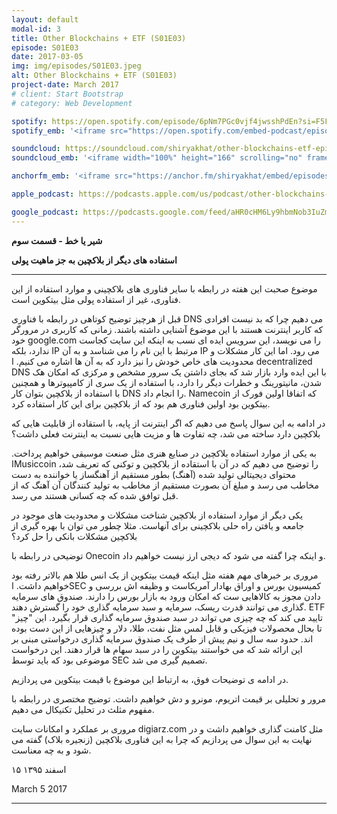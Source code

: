 ```yaml
---
layout: default
modal-id: 3
title: Other Blockchains + ETF (S01E03)
episode: S01E03
date: 2017-03-05
img: img/episodes/S01E03.jpeg
alt: Other Blockchains + ETF (S01E03)
project-date: March 2017
# client: Start Bootstrap
# category: Web Development

spotify: https://open.spotify.com/episode/6pNm7PGc0vjf4jwsshPdEn?si=F5F4hsgoQFy728_hdKUp8g
spotify_emb: '<iframe src="https://open.spotify.com/embed-podcast/episode/6pNm7PGc0vjf4jwsshPdEn" width="100%" height="232" frameborder="0" allowtransparency="true" allow="encrypted-media"></iframe>'

soundcloud: https://soundcloud.com/shiryakhat/other-blockchains-etf-episode-0003
soundcloud_emb: '<iframe width="100%" height="166" scrolling="no" frameborder="no" allow="autoplay" src="https://w.soundcloud.com/player/?url=https%3A//api.soundcloud.com/tracks/311203028&color=%23ff5500&auto_play=false&hide_related=true&show_comments=true&show_user=true&show_reposts=false&show_teaser=true"></iframe><div style="font-size: 10px; color: #cccccc;line-break: anywhere;word-break: normal;overflow: hidden;white-space: nowrap;text-overflow: ellipsis; font-family: Interstate,Lucida Grande,Lucida Sans Unicode,Lucida Sans,Garuda,Verdana,Tahoma,sans-serif;font-weight: 100;"><a href="https://soundcloud.com/shiryakhat" title="Shir | Khat" target="_blank" style="color: #cccccc; text-decoration: none;">Shir | Khat</a> · <a href="https://soundcloud.com/shiryakhat/other-blockchains-etf-episode-0003" title="Other Blockchains + ETF (S01E03)" target="_blank" style="color: #cccccc; text-decoration: none;">Other Blockchains + ETF (S01E03)</a></div>'

anchorfm_emb: '<iframe src="https://anchor.fm/shiryakhat/embed/episodes/Other-Blockchains--ETF-S01E03-e9idgm" width="100%" frameborder="0" scrolling="no"></iframe>'

apple_podcast: https://podcasts.apple.com/us/podcast/other-blockchains-etf-s01e03/id1221206951?i=1000383310266

google_podcast: https://podcasts.google.com/feed/aHR0cHM6Ly9hbmNob3IuZm0vcy8xMWFhODUzYy9wb2RjYXN0L3Jzcw/episode/dGFnOnNvdW5kY2xvdWQsMjAxMDp0cmFja3MvMzExMjAzMDI4?ved=0CCcQzsICahcKEwiw46XZ-NXpAhUAAAAAHQAAAAAQAQ
---
```


**شیر یا خط - قسمت سوم**

**استفاده های دیگر از بلاکچین به جز ماهیت پولی**

----------------------------------------------------------------------------------------------------------

موضوع صحبت این هفته در رابطه با سایر فناوری های بلاکچینی و موارد استفاده از این فناوری، غیر از استفاده پولی مثل بیتکوین است.

قبل از هرچیز توضیح کوتاهی در رابطه با فناوری DNS می دهیم چرا که بد نیست افرادی که کاربر اینترنت هستند با این موضوع آشنایی داشته باشند. زمانی که کاربری در مرورگر خود google.com را می نویسد، این سرویس ایده ای نسب به اینکه این سایت کجاست ندارد، بلکه IP مرتبط با این نام را می شناسد و به آن IP می رود. اما این کار مشکلات و محدودیت های خاص خودش را نیز دارد که به آن ها اشاره می کنیم.
ا decentralized DNS با این ایده وارد بازار شد که بجای داشتن یک سرور مشخص و مرکزی که امکان هک شدن، مانیتورینگ و خطرات دیگر را دارد، با استفاده از یک سری از کامپیوترها و همچنین با استفاده از بلاکچین بتوان کار DNS را انجام داد. Namecoin که اتفاقا اولین فورک از بیتکوین بود اولین فناوری هم بود که از بلاکچین برای این کار استفاده کرد.


در ادامه به این سوال پاسخ می دهیم که اگر اینترنت از پایه، با استقاده از قابلیت هایی که بلاکچین دارد ساخته می شد، چه تفاوت ها و مزیت هایی نسبت به اینترنت فعلی داشت؟


به یکی از موارد استفاده بلاکچین در صنایع هنری مثل صنعت موسیقی خواهیم پرداخت.
اMusiccoin را توضیح می دهیم که در آن با استقاده از بلاکچین و توکنی که تعریف شد، محتوای دیجیتالی تولید شده (آهنگ) بطور مستقیم از آهنگساز یا خواننده به دست مخاطب می رسد و مبلغ آن بصورت مستقیم از مخاطب به تولید کنندگان آن آهنگ که از قبل توافق شده که چه کسانی هستند می رسد.


یکی دیگر از موارد استفاده از بلاکچین شناخت مشکلات و محدودیت های موجود در جامعه و یافتن راه حلی بلاکچینی برای آنهاست. مثلا چطور می توان با بهره گیری از بلاکچین مشکلات بانکی را حل کرد؟


توضیحی در رابطه با Onecoin و اینکه چرا گفته می شود که دیجی ارز نیست خواهیم داد.


مروری بر خبرهای مهم هفته مثل اینکه قیمت بیتکوین از یک انس طلا هم بالاتر رفته بود خواهیم داشت.
اSEC کمیسیون بورس و اوراق بهادار آمریکاست و وظیفه اش بررسی و دادن مجوز به کالاهایی ست که امکان ورود به بازار بورس را دارند.
صندوق های سرمایه گذاری می توانند قدرت ریسک، سرمایه و سبد سرمایه گذاری خود را گسترش دهند. ETF تایید می کند که چه چیزی می تواند در سبد صندوق سرمایه گذاری قرار بگیرد. این "چیز" تا بحال محصولات فیزیکی و قابل لمس مثل نفت، طلا، دلار و چیزهایی از این دست بوده اند.
حدود سه سال و نیم پیش از طرف یک صندوق سرمایه گذاری درخواستی مبنی بر این ارائه شد که می خواستند بیتکوین را در سبد سهام ها قرار دهند. این درخواست موضوعی بود که باید توسط SEC تصمیم گیری می شد.

در ادامه ی توضیحات فوق، به ارتباط این موضوع با قیمت بیتکوین می پردازیم.


مرور و تحلیلی بر قیمت اتریوم، مونرو و دش خواهیم داشت. توضیح مختصری در رابطه با مفهوم مثلث در تحلیل تکنیکال می دهیم.

مروری بر عملکرد و امکانات سایت digiarz.com مثل کامنت گذاری خواهیم داشت و 
در نهایت به این سوال می پردازیم که چرا به این فناوری بلاکچین (زنجیره بلاک) گفته می شود و به چه معناست.


۱۵ اسفند ۱۳۹۵

March 5 2017

----------------------------------------------------------------------------------------------------------
